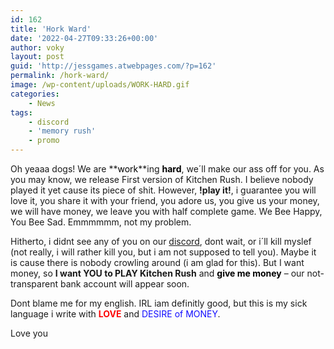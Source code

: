 ```yaml
---
id: 162
title: 'Hork Ward'
date: '2022-04-27T09:33:26+00:00'
author: voky
layout: post
guid: 'http://jessgames.atwebpages.com/?p=162'
permalink: /hork-ward/
image: /wp-content/uploads/WORK-HARD.gif
categories:
    - News
tags:
    - discord
    - 'memory rush'
    - promo
---
```


Oh yeaaa dogs! We are **<mark class="has-inline-color has-tertiary-color" style="background-color: rgba(0, 0, 0, 0);">work</mark>**ing **<mark class="has-inline-color has-tertiary-color" style="background-color: rgba(0, 0, 0, 0);">hard</mark>**, we´ll make our ass off for you. As you may know, we release First version of Kitchen Rush. I believe nobody played it yet cause its piece of shit. However, **!play it!**, i guarantee you will love it, you share it with your friend, you adore us, you give us your money, we will have money, we leave you with half complete game. We Bee Happy, You Bee Sad. Emmmmmm, not my problem.

Hitherto, i didnt see any of you on our [discord](https://discord.gg/aJzZvYMPcN), dont wait, or i´ll kill myslef (not really, i will rather kill you, but i am not supposed to tell you). Maybe it is cause there is nobody crowling around (i am glad for this). But I want money, so **I want YOU to PLAY Kitchen Rush** and <mark class="has-inline-color has-background-color" style="background-color: #ffffff;">**give me money**</mark> – our not-transparent bank account will appear soon.

Dont blame me for my english. IRL iam definitly good, but this is my sick language i write with <mark class="has-inline-color" style="background-color: rgba(0, 0, 0, 0); color: #fc0707;">**LOVE** </mark>and <mark class="has-inline-color" style="background-color: rgba(0, 0, 0, 0); color: #120dff;">DESIRE of MONEY</mark>.

Love you